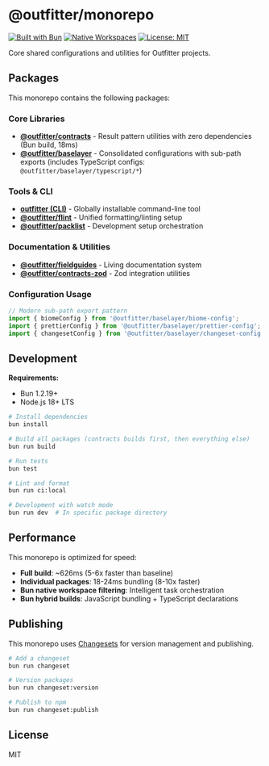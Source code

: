 # @outfitter/monorepo

[![Built with Bun](https://img.shields.io/badge/Built%20with-Bun-pink?logo=bun)](https://bun.sh) [![Native Workspaces](https://img.shields.io/badge/Native-Workspaces-blue?logo=bun)](https://bun.sh) [![License: MIT](https://img.shields.io/badge/License-MIT-green.svg)](https://opensource.org/licenses/MIT)

Core shared configurations and utilities for Outfitter projects.

## Packages

This monorepo contains the following packages:

### Core Libraries

- **[@outfitter/contracts](./packages/contracts/ts)** - Result pattern utilities with zero dependencies (Bun build, 18ms)
- **[@outfitter/baselayer](./packages/baselayer)** - Consolidated configurations with sub-path exports (includes TypeScript configs: `@outfitter/baselayer/typescript/*`)

### Tools & CLI

- **[outfitter (CLI)](./packages/cli)** - Globally installable command-line tool
- **[@outfitter/flint](./packages/flint)** - Unified formatting/linting setup
- **[@outfitter/packlist](./packages/packlist)** - Development setup orchestration

### Documentation & Utilities

- **[@outfitter/fieldguides](./packages/fieldguides)** - Living documentation system
- **[@outfitter/contracts-zod](./packages/contracts-zod)** - Zod integration utilities

### Configuration Usage

```typescript
// Modern sub-path export pattern
import { biomeConfig } from '@outfitter/baselayer/biome-config';
import { prettierConfig } from '@outfitter/baselayer/prettier-config';
import { changesetConfig } from '@outfitter/baselayer/changeset-config';
```

## Development

**Requirements:**

- Bun 1.2.19+
- Node.js 18+ LTS

```bash
# Install dependencies
bun install

# Build all packages (contracts builds first, then everything else)
bun run build

# Run tests
bun test

# Lint and format
bun run ci:local

# Development with watch mode
bun run dev  # In specific package directory
```

## Performance

This monorepo is optimized for speed:

- **Full build**: ~626ms (5-6x faster than baseline)
- **Individual packages**: 18-24ms bundling (8-10x faster)
- **Bun native workspace filtering**: Intelligent task orchestration
- **Bun hybrid builds**: JavaScript bundling + TypeScript declarations

## Publishing

This monorepo uses [Changesets](https://github.com/changesets/changesets) for version management and publishing.

```bash
# Add a changeset
bun run changeset

# Version packages
bun run changeset:version

# Publish to npm
bun run changeset:publish
```

## License

MIT

